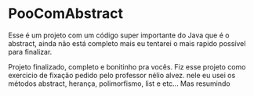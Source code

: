 # PooComAbstract
Esse é um projeto com um código super importante do Java que é o abstract, ainda não está completo mais eu tentarei o mais rapido 
possível para finalizar.

Projeto finalizado, completo e bonitinho pra vocês. Fiz esse projeto como exercicio de fixação pedido pelo professor nélio alvez.
nele eu usei os métodos abstract, herança, polimorfismo, list e etc... Mas resumindo
